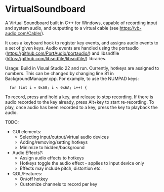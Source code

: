 # VirtualSoundboard
A Virtual Soundboard built in C++ for Windows, capable of recording input and system audio, and outputting to a virtual cable (see https://vb-audio.com/Cable/).

It uses a keyboard hook to register key events, and assigns audio events to a set of given keys. Audio events are handled using the portaudio (https://github.com/PortAudio/portaudio/) and libsndfile (https://github.com/libsndfile/libsndfile/) libraries.

Usage:
Build in Visual Studio 22 and run. Currently, hotkeys are assigned to numbers. This can be changed by changing line 81 in BackgroundManager.cpp. For example, to use the NUMPAD keys:

      for (int i = 0x60; i < 0x6A; i++) {
      
To record, press and hold a key, and release to stop recording. If there is audio recorded to the key already, press Alt+key to start re-recording.
To play, once audio has been recorded to a key, press the key to playback the audio.

TODO:
  - GUI elements:
      - Selecting input/output/virtual audio devices
      - Adding/removing/setting hotkeys
      - Minimize to hidden/background
  - Audio Effects?:
      - Assign audio effects to hotkeys
      - Hotkeys toggle the audio effect - applies to input device only
      - Effects may include pitch, distortion etc.
  - QOL/Features:
      - On/off hotkey
      - Customize channels to record per key
